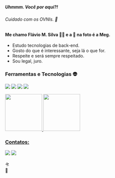 ##### Uhmmm. Você por aqui?! 
###### Cuidado com os OVNIs. 👾

#### Me chamo Flávio M. Silva 🏳️‍🌈 e a 🐶 na foto é a Meg.

- Estudo tecnologias de back-end.
- Gosto do que é interessante, seja lá o que for.
- Respeite e será sempre respeitado.
- Sou legal, juro.

### Ferramentas e Tecnologias 👽

<img loading="lazy" src="https://img.shields.io/badge/Git-F05032.svg?style=for-the-badge&logo=Git&logoColor=white"/> <img loading="lazy" src="https://img.shields.io/badge/JavaScript-F7DF1E.svg?style=for-the-badge&logo=JavaScript&logoColor=black"/> <img loading="lazy" src="https://img.shields.io/badge/Node.js-339933.svg?style=for-the-badge&logo=nodedotjs&logoColor=white"/> <img loading="lazy" src="https://img.shields.io/badge/PostgreSQL-4169E1.svg?style=for-the-badge&logo=PostgreSQL&logoColor=white"/>


<div>
<a href="https://github.com/flavioms86">
<img loading="lazy" height="120em" src="https://github-readme-stats.vercel.app/api/top-langs/?username=flavioms86&layout=compact&langs_count=7&theme=dracula"/>
<img loading="lazy" height="120em" src="https://github-readme-stats.vercel.app/api?username=flavioms86&show_icons=true&theme=dracula&include_all_commits=true&count_private=true"/>
</div>
          


### Contatos:

<div>

<a href = "mailto:flavioms86@hotmail.com"><img loading="lazy" src="https://img.shields.io/badge/Microsoft%20Outlook-0078D4.svg?style=for-the-badge&logo=Microsoft-Outlook&logoColor=white" target="_blank"></a>
<a href="https://www.linkedin.com/in/flaviomsilva" target="_blank"><img loading="lazy" src="https://img.shields.io/badge/LinkedIn-0A66C2.svg?style=for-the-badge&logo=LinkedIn&logoColor=white" target="_blank"></a>   
</div>
🛸
<br/>
🐄
          
<!--
**flavioms86/flavioms86** is a ✨ _special_ ✨ repository because its `README.md` (this file) appears on your GitHub profile.

Here are some ideas to get you started:

- 🔭 I’m currently working on ...
- 🌱 I’m currently learning ...
- 👯 I’m looking to collaborate on ...
- 🤔 I’m looking for help with ...
- 💬 Ask me about ...
- 📫 How to reach me: ...
- 😄 Pronouns: ...
- ⚡ Fun fact: ...
-->
